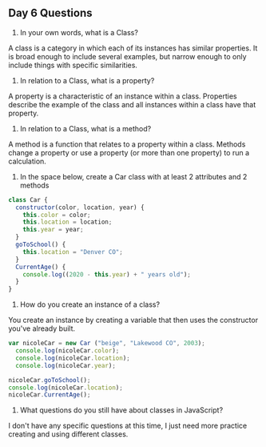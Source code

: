 ## Day 6 Questions

1. In your own words, what is a Class?

A class is a category in which each of its instances has similar properties. It is broad enough to include several examples, but narrow enough to only include things with specific similarities.

1. In relation to a Class, what is a property?

A property is a characteristic of an instance within a class. Properties describe the example of the class and all instances within a class have that property.

1. In relation to a Class, what is a method?

A method is a function that relates to a property within a class. Methods change a property or use a property (or more than one property) to run a calculation.

1. In the space below, create a Car class with at least 2 attributes and 2 methods
```JavaScript
class Car {
  constructor(color, location, year) {
    this.color = color;
    this.location = location;
    this.year = year;
  }
  goToSchool() {
    this.location = "Denver CO";
  }
  CurrentAge() {
    console.log((2020 - this.year) + " years old");
  }
}
```

1. How do you create an instance of a class?

You create an instance by creating a variable that then uses the constructor you've already built.
```Javascript
var nicoleCar = new Car ("beige", "Lakewood CO", 2003);
  console.log(nicoleCar.color);
  console.log(nicoleCar.location);
  console.log(nicoleCar.year);

nicoleCar.goToSchool();
console.log(nicoleCar.location);
nicoleCar.CurrentAge();
```

1. What questions do you still have about classes in JavaScript?

I don't have any specific questions at this time, I just need more practice creating and using different classes.
